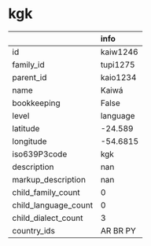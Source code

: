 # kgk
|                      | info     |
|:---------------------|:---------|
| id                   | kaiw1246 |
| family_id            | tupi1275 |
| parent_id            | kaio1234 |
| name                 | Kaiwá    |
| bookkeeping          | False    |
| level                | language |
| latitude             | -24.589  |
| longitude            | -54.6815 |
| iso639P3code         | kgk      |
| description          | nan      |
| markup_description   | nan      |
| child_family_count   | 0        |
| child_language_count | 0        |
| child_dialect_count  | 3        |
| country_ids          | AR BR PY |